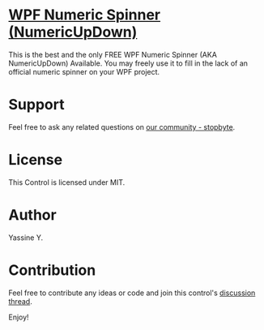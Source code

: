 # [WPF Numeric Spinner (NumericUpDown)](https://stopbyte.com/t/free-wpf-numeric-spinner-numericupdown/499)
This is the best and the only FREE WPF Numeric Spinner (AKA NumericUpDown) Available. You may freely use it to fill in the lack of an official numeric spinner on your WPF project.

# Support
Feel free to ask any related questions on [our community - stopbyte](https://stopbyte.com).

# License
This Control is licensed under MIT.

# Author
Yassine Y.

# Contribution
Feel free to contribute any ideas or code and join this control's [discussion thread](https://stopbyte.com/t/free-wpf-numeric-spinner-numericupdown/499).

Enjoy!
